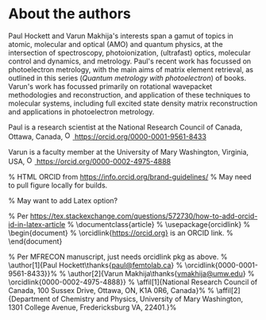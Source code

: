 <!-- Manually inject MathJax to ensure side-bar formatting OK. Code copied from working pages (which include maths) -->
<script>window.MathJax = {"tex": {"macros": {"bm": ["\\boldsymbol{#1}", 1]}}, "options": {"processHtmlClass": "tex2jax_process|mathjax_process|math|output_area"}}</script>
<script defer="defer" src="https://cdn.jsdelivr.net/npm/mathjax@3/es5/tex-mml-chtml.js"></script>

# About the authors


Paul Hockett and Varun Makhija's interests span a gamut of topics in atomic, molecular and optical (AMO) and quantum physics, at the intersection of spectroscopy, photoionization, (ultrafast) optics, molecular control and dynamics, and metrology. Paul's recent work has focussed on photoelectron metrology, with the main aims of matrix element retrieval, as outlined in this series (*Quantum metrology with photoelectron*) of books. Varun's work has focussed primarily on rotational wavepacket methodologies and reconstruction, and application of these techniques to molecular systems, including full excited state density matrix reconstruction and applications in photoelectron metrology. 

Paul is a research scientist at the National Research Council of Canada, Ottawa, Canada, <a href="https://orcid.org/0000-0001-9561-8433">
<img alt="ORCID logo" src="https://info.orcid.org/wp-content/uploads/2019/11/orcid_16x16.png" width="16" height="16" />
https://orcid.org/0000-0001-9561-8433
</a>

Varun is a faculty member at the University of Mary Washington, Virginia, USA, <a href="0000-0002-4975-4888">
<img alt="ORCID logo" src="https://info.orcid.org/wp-content/uploads/2019/11/orcid_16x16.png" width="16" height="16" />
https://orcid.org/0000-0002-4975-4888
</a>

% HTML ORCID from https://info.orcid.org/brand-guidelines/
% May need to pull figure locally for builds.

% May want to add Latex option?

% Per https://tex.stackexchange.com/questions/572730/how-to-add-orcid-id-in-latex-article
% \documentclass{article}
% \usepackage{orcidlink}
% \begin{document}
% \orcidlink{https://orcid.org} is an ORCID link.
% \end{document}

% Per MFRECON manuscript, just needs orcidlink pkg as above.
% \author[1]{Paul Hockett\thanks{paul@femtolab.ca} % \orcidlink{0000-0001-9561-8433}}%
% \author[2]{Varun Makhija\thanks{vmakhija@umw.edu} % \orcidlink{0000-0002-4975-4888}}
% \affil[1]{National Research Council of Canada, 100 Sussex Drive, Ottawa, ON, K1A 0R6, Canada}%
% \affil[2]{Department of Chemistry and Physics, University of Mary Washington, 1301 College Avenue, Fredericksburg VA, 22401.}%

